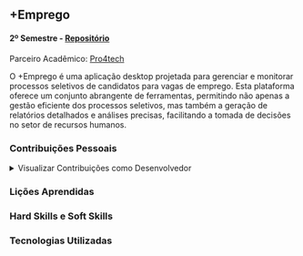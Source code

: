 ## +Emprego

#### 2º Semestre - [Repositório](https://github.com/B1naryDevs/API)

Parceiro Acadêmico: [Pro4tech](https://www.pro4tech.com.br/)

O +Emprego é uma aplicação desktop projetada para gerenciar e monitorar processos seletivos de candidatos para vagas de emprego. Esta plataforma oferece um conjunto abrangente de ferramentas, permitindo não apenas a gestão eficiente dos processos seletivos, mas também a geração de relatórios detalhados e análises precisas, facilitando a tomada de decisões no setor de recursos humanos. <br>

### Contribuições Pessoais

<details>

<summary> Visualizar Contribuições como Desenvolvedor </summary> 

<br>

Desenvolvimento das Telas:

- Trabalhei em conjunto com os desenvolvedores para garantir a implementação dos designs, acompanhando o progresso e ajustando as especificações conforme necessário, assegurando que as telas desenvolvidas mantivessem a consistência com os wireframes, garantindo uma experiência do usuário coesa e intuitiva.

Exemplo de código:

</details>

### Lições Aprendidas

### Hard Skills e Soft Skills

### Tecnologias Utilizadas

